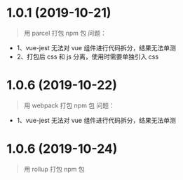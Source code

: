 # 1.0.1 (2019-10-21)

> 用 parcel 打包 npm 包
> 问题：

-   1、vue-jest 无法对 vue 组件进行代码拆分，结果无法单测
-   2、打包后 css 和 js 分离，使用时需要单独引入 css

# 1.0.6 (2019-10-22)

> 用 webpack 打包 npm 包
> 问题：

-   1、vue-jest 无法对 vue 组件进行代码拆分，结果无法单测

# 1.0.6 (2019-10-24)

> 用 rollup 打包 npm 包
